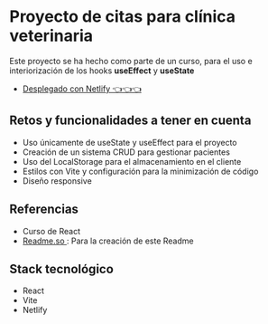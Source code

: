 
# Proyecto de citas para clínica veterinaria
Este proyecto se ha hecho como parte de un curso, para el uso e interiorización de los hooks **useEffect** y **useState**
- [Desplegado con Netlify 👈👈👈](https://fabulous-longma-6e401a.netlify.app/)

## Retos y funcionalidades a tener en cuenta
- Uso únicamente de useState y useEffect para el proyecto
- Creación de un sistema CRUD para gestionar pacientes 
- Uso del LocalStorage para el almacenamiento en el cliente
- Estilos con Vite y configuración para la minimización de código
- Diseño responsive

## Referencias
 - Curso de React
 - [Readme.so ](https://readme.so/) : Para la creación de este Readme

## Stack tecnológico
- React
- Vite 
- Netlify

